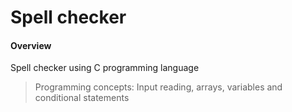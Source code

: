 # Spell checker

#### Overview
Spell checker using C programming language
> Programming concepts: Input reading, arrays, variables and conditional statements
